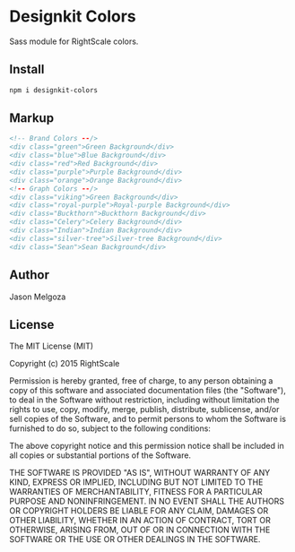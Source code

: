 # Designkit Colors

Sass module for RightScale colors.

## Install

```bash
npm i designkit-colors
```

## Markup

```html
<!-- Brand Colors --/>
<div class="green">Green Background</div>
<div class="blue">Blue Background</div>
<div class="red">Red Background</div>
<div class="purple">Purple Background</div>
<div class="orange">Orange Background</div>
<!-- Graph Colors --/>
<div class="viking">Green Background</div>
<div class="royal-purple">Royal-purple Background</div>
<div class="Buckthorn">Buckthorn Background</div>
<div class="Celery">Celery Background</div>
<div class="Indian">Indian Background</div>
<div class="silver-tree">Silver-tree Background</div>
<div class="Sean">Sean Background</div>
```

## Author

Jason Melgoza

## License

The MIT License (MIT)

Copyright (c) 2015 RightScale

Permission is hereby granted, free of charge, to any person obtaining a copy
of this software and associated documentation files (the "Software"), to deal
in the Software without restriction, including without limitation the rights
to use, copy, modify, merge, publish, distribute, sublicense, and/or sell
copies of the Software, and to permit persons to whom the Software is
furnished to do so, subject to the following conditions:

The above copyright notice and this permission notice shall be included in all
copies or substantial portions of the Software.

THE SOFTWARE IS PROVIDED "AS IS", WITHOUT WARRANTY OF ANY KIND, EXPRESS OR
IMPLIED, INCLUDING BUT NOT LIMITED TO THE WARRANTIES OF MERCHANTABILITY,
FITNESS FOR A PARTICULAR PURPOSE AND NONINFRINGEMENT. IN NO EVENT SHALL THE
AUTHORS OR COPYRIGHT HOLDERS BE LIABLE FOR ANY CLAIM, DAMAGES OR OTHER
LIABILITY, WHETHER IN AN ACTION OF CONTRACT, TORT OR OTHERWISE, ARISING FROM,
OUT OF OR IN CONNECTION WITH THE SOFTWARE OR THE USE OR OTHER DEALINGS IN THE
SOFTWARE.
